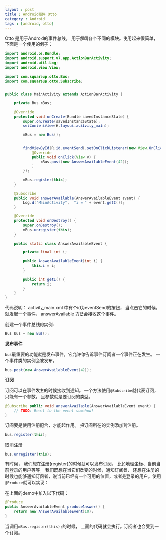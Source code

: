 ```yaml
---
layout : post
title : Android插件 Otto
category : Android
tags : [android, otto]
---
```


Otto 是用于Android的事件总线， 用于解耦各个不同的模块。使用起来很简单， 下面是一个使用的例子：

```java
import android.os.Bundle;
import android.support.v7.app.ActionBarActivity;
import android.util.Log;
import android.view.View;

import com.squareup.otto.Bus;
import com.squareup.otto.Subscribe;


public class MainActivity extends ActionBarActivity {

    private Bus mBus;

    @Override
    protected void onCreate(Bundle savedInstanceState) {
        super.onCreate(savedInstanceState);
        setContentView(R.layout.activity_main);

        mBus = new Bus();


        findViewById(R.id.eventSend).setOnClickListener(new View.OnClickListener() {
            @Override
            public void onClick(View v) {
                mBus.post(new AnswerAvailableEvent(42));
            }
        });

        mBus.register(this);
    }

    @Subscribe
    public void answerAvailable(AnswerAvailableEvent event) {
        Log.d("MainActivity",  "i = " + event.getI());
    }

    @Override
    protected void onDestroy() {
        super.onDestroy();
        mBus.unregister(this);
    }

    public static class AnswerAvailableEvent {

        private final int i;

        public AnswerAvailableEvent(int i) {
            this.i = i;
        }

        public int getI() {
            return i;
        }
    }
}
```
代码说明：
activity_main.xml 中有个id为eventSend的按钮， 当点击它的时候，就发起一个事件， answerAvailable 方法会接收这个事件。


创建一个事件总线的实例:

```java
Bus bus = new Bus();
```

__发布事件__

`bus`最重要的功能就是发布事件，它允许你告诉事件订阅者一个事件正在发生。
一个事件类的实例会被发布。

```java
bus.post(new AnswerAvailableEvent(42));
```


__订阅__

订阅可以在事件发生的时候接收到通知。 一个方法使用`@Subscribe`就代表订阅，只能有一个参数， 且参数就是要订阅的类型。

```java
@Subscribe public void answerAvailable(AnswerAvailableEvent event) {
    // TODO: React to the event somehow!
}
```

订阅要是使用注册配合，才能起作用。
把订阅所在的实例添加到注册。

```java
bus.register(this);
```

取消注册

```java
bus.unregister(this);
```

有时候， 我们想在注册(register)的时候就可以发布订阅， 比如地理坐标、当前当前登录的用户等等，
我们既想在当它们改变的时候，通知订阅者， 还想在注册的时候也能够通知订阅者，说当前已经有一个可用的位置，或者是登录的用户。使用`@Produce`就可以实现：

在上面的demo中加入以下代码：

```java
@Produce
public AnswerAvailableEvent produceAnswer() {
    return new AnswerAvailableEvent(10);
}
```

当调用`mBus.register(this);`的时候， 上面的代码就会执行。订阅者也会受到一个订阅。


